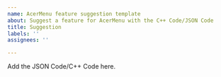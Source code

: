 ```yaml
---
name: AcerMenu feature suggestion template
about: Suggest a feature for AcerMenu with the C++ Code/JSON Code
title: Suggestion
labels: ''
assignees: ''

---
```


Add the JSON Code/C++ Code here.
